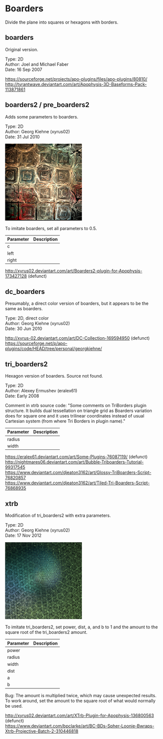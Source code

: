 # Boarders
Divide the plane into squares or hexagons with borders.

## boarders
Original version.

Type: 2D   
Author: Joel and Michael Faber   
Date: 16 Sep 2007   

https://sourceforge.net/projects/apo-plugins/files/apo-plugins/80810/   
http://tyrantwave.deviantart.com/art/Apophysis-3D-Baseforms-Pack-113871861   

## boarders2 / pre_boarders2
Adds some parameters to boarders.

Type: 2D  
Author: Georg Kiehne (xyrus02)  
Date: 31 Jul 2010  

![](boarders2-1.png)

To imitate boarders, set all parameters to 0.5.

| Parameter | Description |
| --- | --- |
| c | |
| left |  |
| right |  |

http://xyrus02.deviantart.com/art/Boarders2-plugin-for-Apophysis-173427128    (defunct)

## dc_boarders
Presumably, a direct color version of boarders, but it appears to be the same as boarders.

Type: 2D, direct color  
Author: Georg Kiehne (xyrus02)  
Date: 30 Jun 2010  

http://xyrus-02.deviantart.com/art/DC-Collection-169594950 (defunct)   
https://sourceforge.net/p/apo-plugins/code/HEAD/tree/personal/georgkiehne/   

## tri_boarders2
Hexagon version of boarders. Source not found.

Type: 2D  
Author: Alexey Ermushev (eralex61)  
Date: Early 2008  

Comment in xtrb source code:
"Some comments on TriBorders plugin structure. It builds dual tessellation
on triangle grid as Boarders variation does for square one and it uses
trilinear coordinates instead of usual Cartesian system (from where Tri Borders in plugin name)."

| Parameter | Description |
| --- | --- |
| radius |   |
| width |   |

https://eralex61.deviantart.com/art/Some-Plugins-76087119/ (defunct)   
http://nightmares06.deviantart.com/art/Bubble-Triboarders-Tutorial-99317545   
https://www.deviantart.com/djeaton3162/art/Glossy-TriBoarders-Script-76820857   
https://www.deviantart.com/djeaton3162/art/Tiled-Tri-Boarders-Script-76868935   

## xtrb
Modification of tri_boarders2 with extra parameters.

Type: 2D  
Author: Georg Kiehne (xyrus02)  
Date: 17 Nov 2012  

![](xtrb-1.png)

To imitate tri_boarders2, set power, dist, a, and b to 1 and the amount to the square root of the tri_boarders2 amount.

| Parameter | Description |
| --- | --- |
| power |   |
| radius |   |
| width |   |
| dist |   |
| a |   |
| b |   |

Bug: The amount is multiplied twice, which may cause unexpected results. To work around, set the amount to the square root of what would normally be used.

http://xyrus02.deviantart.com/art/XTrb-Plugin-for-Apophysis-136800563 (defunct)   
https://www.deviantart.com/bpclarke/art/BC-BDs-Spher-Loonie-Bwraps-Xtrb-Projective-Batch-2-310446818   
